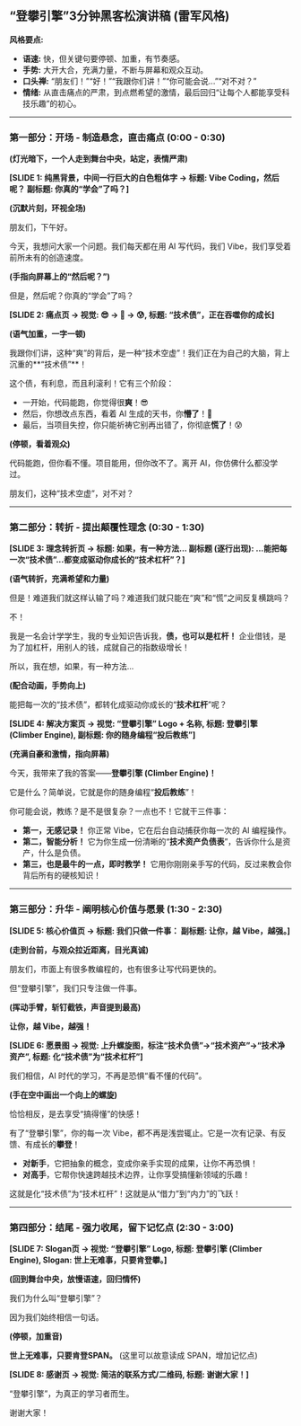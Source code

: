 ## “登攀引擎”3分钟黑客松演讲稿 (雷军风格)

**风格要点:**
- **语速:** 快，但关键句要停顿、加重，有节奏感。
- **手势:** 大开大合，充满力量，不断与屏幕和观众互动。
- **口头禅:** “朋友们！”“好！”“我跟你们讲！”“你可能会说...”“对不对？”
- **情绪:** 从直击痛点的严肃，到点燃希望的激情，最后回归“让每个人都能享受科技乐趣”的初心。

---

### **第一部分：开场 - 制造悬念，直击痛点 (0:00 - 0:30)**

**(灯光暗下，一个人走到舞台中央，站定，表情严肃)**

**[SLIDE 1: 纯黑背景，中间一行巨大的白色粗体字 -> 标题: Vibe Coding，然后呢？ 副标题: 你真的“学会”了吗？]**

**(沉默片刻，环视全场)**

朋友们，下午好。

今天，我想问大家一个问题。我们每天都在用 AI 写代码，我们 Vibe，我们享受着前所未有的创造速度。

**(手指向屏幕上的“然后呢？”)**

但是，然后呢？你真的“学会”了吗？

**[SLIDE 2: 痛点页 -> 视觉: 😎 -> 🤔 -> 😰, 标题: “技术债”，正在吞噬你的成长]**

**(语气加重，一字一顿)**

我跟你们讲，这种“爽”的背后，是一种“技术空虚”！我们正在为自己的大脑，背上沉重的**“技术债”**！

这个债，有利息，而且利滚利！它有三个阶段：

- 一开始，代码能跑，你觉得很**爽**！😎
- 然后，你想改点东西，看着 AI 生成的天书，你**懵了**！🤔
- 最后，当项目失控，你只能祈祷它别再出错了，你彻底**慌了**！😰

**(停顿，看着观众)**

代码能跑，但你看不懂。项目能用，但你改不了。离开 AI，你仿佛什么都没学过。

朋友们，这种“技术空虚”，对不对？

---

### **第二部分：转折 - 提出颠覆性理念 (0:30 - 1:30)**

**[SLIDE 3: 理念转折页 -> 标题: 如果，有一种方法... 副标题 (逐行出现): ...能把每一次“技术债”...都变成驱动你成长的“技术杠杆”？]**

**(语气转折，充满希望和力量)**

但是！难道我们就这样认输了吗？难道我们就只能在“爽”和“慌”之间反复横跳吗？

不！

我是一名会计学学生，我的专业知识告诉我，**债，也可以是杠杆！** 企业借钱，是为了加杠杆，用别人的钱，成就自己的指数级增长！

所以，我在想，如果，有一种方法...

**(配合动画，手势向上)**

能把每一次的“技术债”，都转化成驱动你成长的“**技术杠杆**”呢？

**[SLIDE 4: 解决方案页 -> 视觉: “登攀引擎” Logo + 名称, 标题: 登攀引擎 (Climber Engine), 副标题: 你的随身编程“投后教练”]**

**(充满自豪和激情，指向屏幕)**

今天，我带来了我的答案——**登攀引擎 (Climber Engine)！**

它是什么？简单说，它就是你的随身编程“**投后教练**”！

你可能会说，教练？是不是很复杂？一点也不！它就干三件事：

- **第一，无感记录！** 你正常 Vibe，它在后台自动捕获你每一次的 AI 编程操作。
- **第二，智能分析！** 它为你生成一份清晰的“**技术资产负债表**”，告诉你什么是资产，什么是负债。
- **第三，也是最牛的一点，即时教学！** 它用你刚刚亲手写的代码，反过来教会你背后所有的硬核知识！

---

### **第三部分：升华 - 阐明核心价值与愿景 (1:30 - 2:30)**

**[SLIDE 5: 核心价值页 -> 标题: 我们只做一件事： 副标题: 让你，越 Vibe，越强。]**

**(走到台前，与观众拉近距离，目光真诚)**

朋友们，市面上有很多教编程的，也有很多让写代码更快的。

但“登攀引擎”，我们只专注做一件事。

**(挥动手臂，斩钉截铁，声音提到最高)**

**让你，越 Vibe，越强！**

**[SLIDE 6: 愿景图 -> 视觉: 上升螺旋图，标注“技术负债”->“技术资产”->“技术净资产”, 标题: 化“技术债”为“技术杠杆”]**

我们相信，AI 时代的学习，不再是恐惧“看不懂的代码”。

**(手在空中画出一个向上的螺旋)**

恰恰相反，是去享受“搞得懂”的快感！

有了“登攀引擎”，你的每一次 Vibe，都不再是浅尝辄止。它是一次有记录、有反馈、有成长的**攀登**！

- **对新手**，它把抽象的概念，变成你亲手实现的成果，让你不再恐惧！
- **对高手**，它帮你快速跨越技术边界，让你享受搞懂新领域的乐趣！

这就是化“技术债”为“技术杠杆”！这就是从“借力”到“内力”的飞跃！

---

### **第四部分：结尾 - 强力收尾，留下记忆点 (2:30 - 3:00)**

**[SLIDE 7: Slogan页 -> 视觉: “登攀引擎” Logo, 标题: 登攀引擎 (Climber Engine), Slogan: 世上无难事，只要肯登攀。]**

**(回到舞台中央，放慢语速，回归情怀)**

我们为什么叫“登攀引擎”？

因为我们始终相信一句话。

**(停顿，加重音)**

**世上无难事，只要肯登SPAN。** (这里可以故意读成 SPAN，增加记忆点)

**[SLIDE 8: 感谢页 -> 视觉: 简洁的联系方式/二维码, 标题: 谢谢大家！]**

“登攀引擎”，为真正的学习者而生。

谢谢大家！
